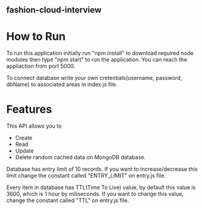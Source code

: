 ## fashion-cloud-interview

# How to Run

To run this application initially run "npm install" to download required node modules then type "npm start" to run the application. 
You can reach the appliaction from port 5000.

To connect database write your own cretentials(username, password, dbName) to associated areas in index.js file.


# Features

This API allows you to 
 - Create
 - Read
 - Update
 - Delete
random cached data on MongoDB database.

Database has entry limit of 10 records. If you want to increase/decrease this limit change the constant called "ENTRY_LIMIT" on entry.js file.

Every item in database has TTL(Time To Live) value, by default this value is 3600, which is 1 hour by miliseconds. If you want to change this value, change the constant called "TTL" on entry.js file.